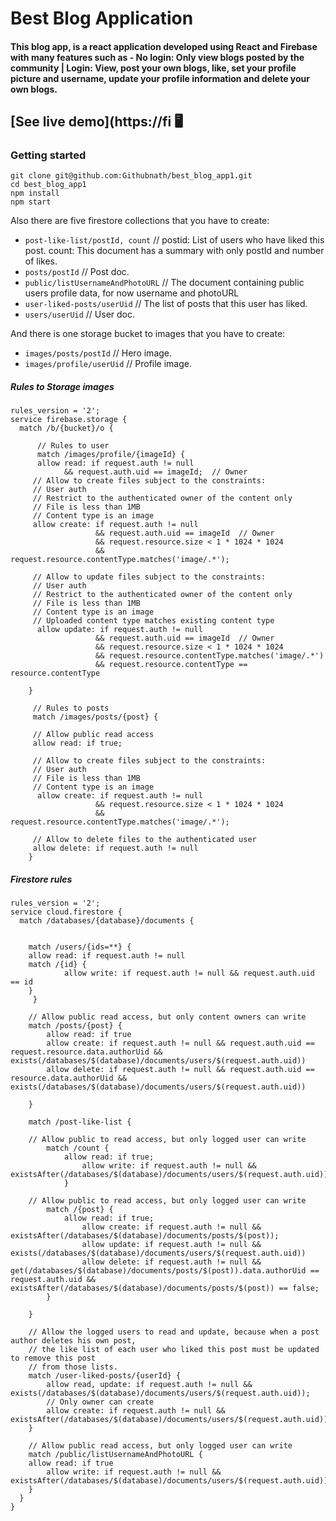 # Best Blog Application

#### This blog app,  is a  react application developed using React and Firebase with many features such as - No login: Only view blogs posted by the community | Login: View, post your own blogs, like, set your profile picture and username, update your profile information and delete your own blogs.

## [See live demo](https://fi 🖥️

### Getting started

```
git clone git@github.com:Githubnath/best_blog_app1.git
cd best_blog_app1
npm install
npm start
```

Also there are five firestore collections that you have to create:

- `post-like-list/postId, count` // postid: List of users who have liked this post. count: This document has a summary with only postId and number of likes.
- `posts/postId` // Post doc.
- `public/listUsernameAndPhotoURL` // The document containing public users profile data, for now username and photoURL
- `user-liked-posts/userUid` // The list of posts that this user has liked.
- `users/userUid` // User doc.

And there is one storage bucket to images that you have to create:

- `images/posts/postId` // Hero image.
- `images/profile/userUid` // Profile image.

##### Rules to Storage images


```
rules_version = '2';
service firebase.storage {
  match /b/{bucket}/o {

      // Rules to user
      match /images/profile/{imageId} {
      allow read: if request.auth != null
      		&& request.auth.uid == imageId;  // Owner
     // Allow to create files subject to the constraints:
     // User auth
     // Restrict to the authenticated owner of the content only
     // File is less than 1MB
     // Content type is an image
     allow create: if request.auth != null
                   && request.auth.uid == imageId  // Owner
                   && request.resource.size < 1 * 1024 * 1024
                   && request.resource.contentType.matches('image/.*');

     // Allow to update files subject to the constraints:
     // User auth
     // Restrict to the authenticated owner of the content only
     // File is less than 1MB
     // Content type is an image
     // Uploaded content type matches existing content type
      allow update: if request.auth != null
                   && request.auth.uid == imageId  // Owner
                   && request.resource.size < 1 * 1024 * 1024
                   && request.resource.contentType.matches('image/.*')
                   && request.resource.contentType == resource.contentType

    }

     // Rules to posts
     match /images/posts/{post} {

     // Allow public read access
     allow read: if true;

     // Allow to create files subject to the constraints:
     // User auth
     // File is less than 1MB
     // Content type is an image
      allow create: if request.auth != null
                   && request.resource.size < 1 * 1024 * 1024
                   && request.resource.contentType.matches('image/.*');

     // Allow to delete files to the authenticated user
     allow delete: if request.auth != null
    }

```

##### Firestore rules


```
rules_version = '2';
service cloud.firestore {
  match /databases/{database}/documents {


    match /users/{ids=**} {
	allow read: if request.auth != null
	match /{id} {
	        allow write: if request.auth != null && request.auth.uid == id
  	}
     }

    // Allow public read access, but only content owners can write
    match /posts/{post} {
        allow read: if true
        allow create: if request.auth != null && request.auth.uid == request.resource.data.authorUid && exists(/databases/$(database)/documents/users/$(request.auth.uid))
        allow delete: if request.auth != null && request.auth.uid == resource.data.authorUid && exists(/databases/$(database)/documents/users/$(request.auth.uid))

    }

    match /post-like-list {

	// Allow public to read access, but only logged user can write
    	match /count {
	        allow read: if true;
                allow write: if request.auth != null && existsAfter(/databases/$(database)/documents/users/$(request.auth.uid));
    		}

  	// Allow public to read access, but only logged user can write
    	match /{post} {
	        allow read: if true;
                allow create: if request.auth != null && existsAfter(/databases/$(database)/documents/posts/$(post));
                allow update: if request.auth != null && exists(/databases/$(database)/documents/users/$(request.auth.uid))
                allow delete: if request.auth != null && get(/databases/$(database)/documents/posts/$(post)).data.authorUid == request.auth.uid && existsAfter(/databases/$(database)/documents/posts/$(post)) == false;
    	}

    }

    // Allow the logged users to read and update, because when a post author deletes his own post,
    // the like list of each user who liked this post must be updated to remove this post
    // from those lists.
    match /user-liked-posts/{userId} {
        allow read, update: if request.auth != null && exists(/databases/$(database)/documents/users/$(request.auth.uid));
        // Only owner can create
        allow create: if request.auth != null && existsAfter(/databases/$(database)/documents/users/$(request.auth.uid))
    }

    // Allow public read access, but only logged user can write
    match /public/listUsernameAndPhotoURL {
	allow read: if true
        allow write: if request.auth != null && existsAfter(/databases/$(database)/documents/users/$(request.auth.uid))
    }
  }
}
```

